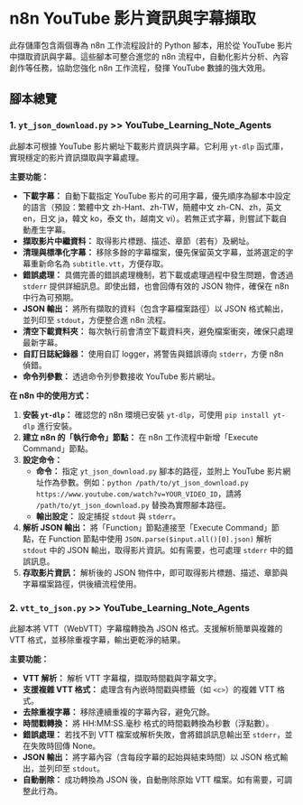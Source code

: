 # n8n YouTube 影片資訊與字幕擷取

此存儲庫包含兩個專為 n8n 工作流程設計的 Python 腳本，用於從 YouTube 影片中擷取資訊與字幕。這些腳本可整合進您的 n8n 流程中，自動化影片分析、內容創作等任務，協助您強化 n8n 工作流程，發揮 YouTube 數據的強大效用。

## 腳本總覽

### 1. `yt_json_download.py` >> YouTube_Learning_Note_Agents

此腳本可根據 YouTube 影片網址下載影片資訊與字幕。它利用 `yt-dlp` 函式庫，實現穩定的影片資訊擷取與字幕處理。

**主要功能：**

* **下載字幕：** 自動下載指定 YouTube 影片的可用字幕，優先順序為腳本中設定的語言（預設：繁體中文 zh-Hant、zh-TW，簡體中文 zh-CN、zh，英文 en，日文 ja，韓文 ko，泰文 th，越南文 vi）。若無正式字幕，則嘗試下載自動產生字幕。
* **擷取影片中繼資料：** 取得影片標題、描述、章節（若有）及網址。
* **清理與標準化字幕：** 移除多餘的字幕檔案，優先保留英文字幕，並將選定的字幕重新命名為 `subtitle.vtt`，方便存取。
* **錯誤處理：** 具備完善的錯誤處理機制，若下載或處理過程中發生問題，會透過 `stderr` 提供詳細訊息。即使出錯，也會回傳有效的 JSON 物件，確保在 n8n 中行為可預期。
* **JSON 輸出：** 將所有擷取的資料（包含字幕檔案路徑）以 JSON 格式輸出，並列印至 `stdout`，方便整合進 n8n 流程。
* **清空下載資料夾：** 每次執行前會清空下載資料夾，避免檔案衝突，確保只處理最新字幕。
* **自訂日誌紀錄器：** 使用自訂 logger，將警告與錯誤導向 `stderr`，方便 n8n 偵錯。
* **命令列參數：** 透過命令列參數接收 YouTube 影片網址。

**在 n8n 中的使用方式：**

1. **安裝 `yt-dlp`：** 確認您的 n8n 環境已安裝 `yt-dlp`，可使用 `pip install yt-dlp` 進行安裝。
2. **建立 n8n 的「執行命令」節點：** 在 n8n 工作流程中新增「Execute Command」節點。
3. **設定命令：**
   * **命令：** 指定 `yt_json_download.py` 腳本的路徑，並附上 YouTube 影片網址作為參數。例如：`python /path/to/yt_json_download.py https://www.youtube.com/watch?v=YOUR_VIDEO_ID`，請將 `/path/to/yt_json_download.py` 替換為實際腳本路徑。
   * **輸出設定：** 設定捕捉 `stdout` 與 `stderr`。
4. **解析 JSON 輸出：** 將「Function」節點連接至「Execute Command」節點，在 Function 節點中使用 `JSON.parse($input.all()[0].json)` 解析 `stdout` 中的 JSON 輸出，取得影片資訊。如有需要，也可處理 `stderr` 中的錯誤訊息。
5. **存取影片資訊：** 解析後的 JSON 物件中，即可取得影片標題、描述、章節與字幕檔案路徑，供後續流程使用。

### 2. `vtt_to_json.py` >> YouTube_Learning_Note_Agents

此腳本將 VTT（WebVTT）字幕檔轉換為 JSON 格式。支援解析簡單與複雜的 VTT 格式，並移除重複字幕，輸出更乾淨的結果。

**主要功能：**

* **VTT 解析：** 解析 VTT 字幕檔，擷取時間戳與字幕文字。
* **支援複雜 VTT 格式：** 處理含有內嵌時間戳與標籤（如 `<c>`）的複雜 VTT 格式。
* **去除重複字幕：** 移除連續重複的字幕內容，避免冗餘。
* **時間戳轉換：** 將 HH:MM:SS.毫秒 格式的時間戳轉換為秒數（浮點數）。
* **錯誤處理：** 若找不到 VTT 檔案或解析失敗，會將錯誤訊息輸出至 `stderr`，並在失敗時回傳 None。
* **JSON 輸出：** 將字幕內容（含每段字幕的起始與結束時間）以 JSON 格式輸出，並列印至 `stdout`。
* **自動刪除：** 成功轉換為 JSON 後，自動刪除原始 VTT 檔案。如有需要，可調整此行為。
